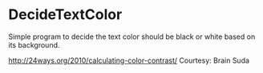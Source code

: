 # DecideTextColor
Simple program to decide the text color should be black or white based on its background. 

http://24ways.org/2010/calculating-color-contrast/
Courtesy: Brain Suda
